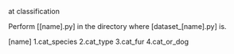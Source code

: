 at classification

Perform [[name].py] in the directory where [dataset_[name].py] is.

[name]
1.cat_species
2.cat_type
3.cat_fur
4.cat_or_dog
